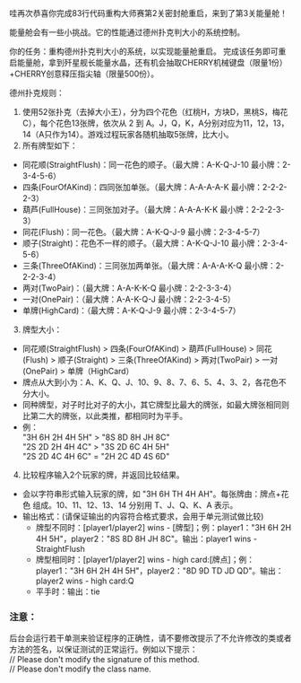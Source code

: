 哇再次恭喜你完成83行代码重构大师赛第2关密封舱重启，来到了第3关能量舱！

能量舱会有一些小挑战。它的性能通过德州扑克判大小的系统控制。

你的任务：重构德州扑克判大小的系统，以实现能量舱重启。
完成该任务即可重启能量舱，拿到歼星舰长能量水晶，还有机会抽取CHERRY机械键盘（限量1份）+CHERRY创意释压指尖轴（限量500份）。

德州扑克规则：
1. 使用52张扑克（去掉大小王），分为四个花色（红桃H，方块D，黑桃S，梅花C），每个花色13张牌，依次从 2 到 A。J，Q，K，A分别对应为11，12，13，14（A只作为14）。游戏过程玩家各随机抽取5张牌，比大小。 
2. 所有牌型如下：
* 同花顺(StraightFlush)：同一花色的顺子。（最大牌：A-K-Q-J-10 最小牌：2-3-4-5-6）  
* 四条(FourOfAKind)：四同张加单张。（最大牌：A-A-A-A-K 最小牌：2-2-2-2-3）  
* 葫芦(FullHouse)：三同张加对子。（最大牌：A-A-A-K-K 最小牌：2-2-2-3-3）
* 同花(Flush)：同一花色。（最大牌：A-K-Q-J-9 最小牌：2-3-4-5-7）
* 顺子(Straight)：花色不一样的顺子。（最大牌：A-K-Q-J-10 最小牌：2-3-4-5-6）
* 三条(ThreeOfAKind)：三同张加两单张。（最大牌：A-A-A-K-Q 最小牌：2-2-2-3-4）
* 两对(TwoPair)：（最大牌：A-A-K-K-Q 最小牌：2-2-3-3-4）
* 一对(OnePair)：（最大牌：A-A-K-Q-J 最小牌：2-2-3-4-5）
* 单牌(HighCard)：（最大牌：A-K-Q-J-9 最小牌：2-3-4-5-7） 
3. 牌型大小：
* 同花顺(StraightFlush) > 四条(FourOfAKind) > 葫芦(FullHouse) > 同花(Flush) > 顺子(Straight) > 三条(ThreeOfAKind) > 两对(TwoPair) > 一对(OnePair) > 单牌（HighCard）
* 牌点从大到小为：A、K、Q、J、10、9、8、7、6、5、4、3、2，各花色不分大小。   
* 同种牌型，对子时比对子的大小，其它牌型比最大的牌张，如最大牌张相同则比第二大的牌张，以此类推，都相同时为平手。
* 例：  
"3H 6H 2H 4H 5H" > "8S 8D 8H JH 8C"   
"2S 2D 2H 4H 4C" > "3S 2D 6C 4H 5H"  
"2S 2D 4C 4H 6C" = "2H 2C 4D 4S 6D"   
4. 比较程序输入2个玩家的牌，并返回比较结果。
*  会以字符串形式输入玩家的牌，如 "3H 6H TH 4H AH"。每张牌由：牌点+花色 组成。10、11、12、13、14 分别用 T、J、Q、K、A 表示。
* 输出格式：(请保证输出的内容符合格式要求，会用于单元测试做比较)
    * 牌型不同时：[player1/player2] wins - [牌型]；例：player1："3H 6H 2H 4H 5H"，player2："8S 8D 8H JH 8C"。输出：player1 wins - StraightFlush
    * 牌型相同时：[player1/player2] wins - high card:[牌点]；例：player1："3H 6H 2H 4H 5H"，player2："8D 9D TD JD QD"。输出：player2 wins - high card:Q
    * 平手时：输出：tie

### 注意：
后台会运行若干单测来验证程序的正确性，请不要修改提示了不允许修改的类或者方法的签名，以保证测试的正常运行。例如以下提示：     
// Please don't modify the signature of this method.   
// Please don't modify the class name.  
